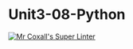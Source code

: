 # Unit3-08-Python
[![Mr Coxall's Super Linter](https://github.com/ICS3U-Programming-Kestrel-B/Unit3-08-Python/workflows/Mr%20Coxall's%20Super%20Linter/badge.svg)](https://github.com/ICS3U-Programming-Kestrel-B/Unit3-08-Python/actions/)
